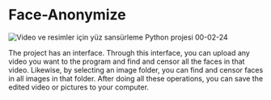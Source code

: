 # Face-Anonymize

![Video ve resimler için yüz sansürleme Python projesi 00-02-24](https://github.com/Fadexboss/Face-Anonymize/assets/80221984/93d4e25c-6224-432c-83be-2c850a925fd4)
 
The project has an interface. Through this interface, you can upload any video you want to the program and find and censor all the faces in that video. Likewise, by selecting an image folder, you can find and censor faces in all images in that folder. After doing all these operations, you can save the edited video or pictures to your computer.
